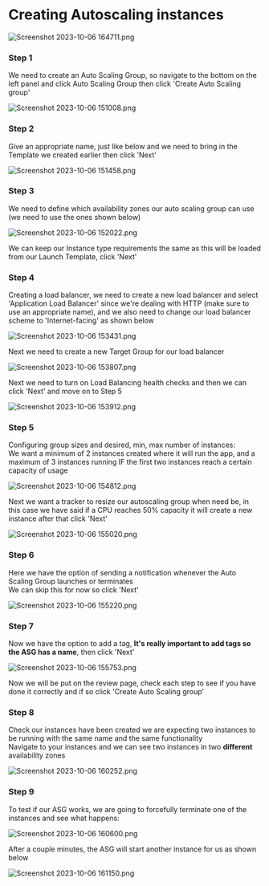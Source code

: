 # Creating Autoscaling instances
![Screenshot 2023-10-06 164711.png](images%2FScreenshot%202023-10-06%20164711.png)
### Step 1
We need to create an Auto Scaling Group, so navigate to the bottom on the left panel and click Auto Scaling Group then click 'Create Auto Scaling group'

![Screenshot 2023-10-06 151008.png](images%2FScreenshot%202023-10-06%20151008.png)

### Step 2
Give an appropriate name, just like below and we need to bring in the Template we created earlier then click 'Next'

![Screenshot 2023-10-06 151458.png](images%2FScreenshot%202023-10-06%20151458.png)

### Step 3
We need to define which availability zones our auto scaling group can use (we need to use the ones shown below)

![Screenshot 2023-10-06 152022.png](images%2FScreenshot%202023-10-06%20152022.png)

We can keep our Instance type requirements the same as this will be loaded from our Launch Template, click 'Next'

### Step 4

Creating a load balancer, we need to create a new load balancer and select 'Application Load Balancer' since we're dealing with HTTP (make sure to use an appropriate name), and we also need to change our load balancer scheme to 'Internet-facing' as shown below

![Screenshot 2023-10-06 153431.png](images%2FScreenshot%202023-10-06%20153431.png)

Next we need to create a new Target Group for our load balancer

![Screenshot 2023-10-06 153807.png](images%2FScreenshot%202023-10-06%20153807.png)

Next we need to turn on Load Balancing health checks and then we can click 'Next' and move on to Step 5

![Screenshot 2023-10-06 153912.png](images%2FScreenshot%202023-10-06%20153912.png)

### Step 5

Configuring group sizes and desired, min, max number of instances: <br>
We want a minimum of 2 instances created where it will run the app, and a maximum of 3 instances running IF the first two instances reach a certain capacity of usage

![Screenshot 2023-10-06 154812.png](images%2FScreenshot%202023-10-06%20154812.png)

Next we want a tracker to resize our autoscaling group when need be, in this case we have said if a CPU reaches 50% capacity it will create a new instance after that click 'Next'

![Screenshot 2023-10-06 155020.png](images%2FScreenshot%202023-10-06%20155020.png)

### Step 6

Here we have the option of sending a notification whenever the Auto Scaling Group launches or terminates <br>
We can skip this for now so click 'Next'

![Screenshot 2023-10-06 155220.png](images%2FScreenshot%202023-10-06%20155220.png)

### Step 7

Now we have the option to add a tag, **It's really important to add tags so the ASG has a name**, then click 'Next'

![Screenshot 2023-10-06 155753.png](images%2FScreenshot%202023-10-06%20155753.png)

Now we will be put on the review page, check each step to see if you have done it correctly and if so click 'Create Auto Scaling group'

### Step 8

Check our instances have been created we are expecting two instances to be running with the same name and the same functionality <br>
Navigate to your instances and we can see two instances in two **different** availability zones

![Screenshot 2023-10-06 160252.png](images%2FScreenshot%202023-10-06%20160252.png)

### Step 9

To test if our ASG works, we are going to forcefully terminate one of the instances and see what happens:

![Screenshot 2023-10-06 160600.png](images%2FScreenshot%202023-10-06%20160600.png)

After a couple minutes, the ASG will start another instance for us as shown below

![Screenshot 2023-10-06 161150.png](images%2FScreenshot%202023-10-06%20161150.png)










